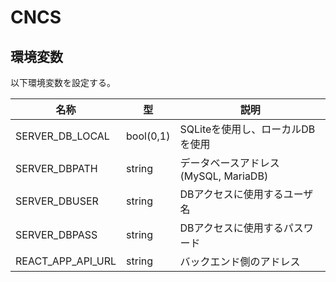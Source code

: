 # CNCS

## 環境変数

以下環境変数を設定する。

|       名称        |    型     |                 説明                  |
| ----------------- | --------- | ------------------------------------- |
| SERVER_DB_LOCAL   | bool(0,1) | SQLiteを使用し、ローカルDBを使用      |
| SERVER_DBPATH     | string    | データベースアドレス (MySQL, MariaDB) |
| SERVER_DBUSER     | string    | DBアクセスに使用するユーザ名          |
| SERVER_DBPASS     | string    | DBアクセスに使用するパスワード        |
| REACT_APP_API_URL | string    | バックエンド側のアドレス              |
